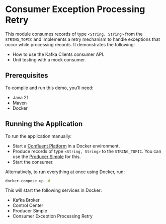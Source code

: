 # Consumer Exception Processing Retry

This module consumes records of type `<String, String>` from the `STRING_TOPIC` and implements a retry mechanism to handle exceptions that occur while processing records.
It demonstrates the following:

- How to use the Kafka Clients consumer API.
- Unit testing with a mock consumer.

## Prerequisites

To compile and run this demo, you’ll need:

- Java 21
- Maven
- Docker

## Running the Application

To run the application manually:

- Start a [Confluent Platform](https://docs.confluent.io/platform/current/quickstart/ce-docker-quickstart.html#step-1-download-and-start-cp) in a Docker environment.
- Produce records of type `<String, String>` to the `STRING_TOPIC`. You can use the [Producer Simple](../../kafka-producer-quickstarts/kafka-producer-simple) for this.
- Start the consumer.

Alternatively, to run everything at once using Docker, run:

```bash
docker-compose up -d
```

This will start the following services in Docker:

- Kafka Broker
- Control Center
- Producer Simple
- Consumer Exception Processing Retry
